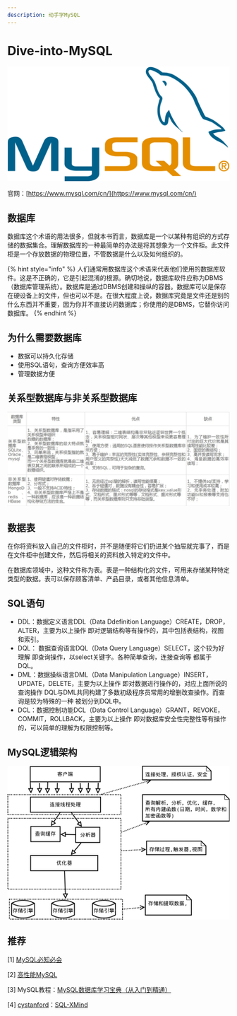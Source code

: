 ```yaml
---
description: 动手学MySQL
---
```


# Dive-into-MySQL

![](.gitbook/assets/image%20%28135%29.png)

官网：[https://www.mysql.com/cn/](https://www.mysql.com/cn/)

## 数据库

数据库这个术语的用法很多，但就本书而言，数据库是一个以某种有组织的方式存储的数据集合。理解数据库的一种最简单的办法是将其想象为一个文件柜。此文件柜是一个存放数据的物理位置，不管数据是什么以及如何组织的。

{% hint style="info" %}
人们通常用数据库这个术语来代表他们使用的数据库软件。这是不正确的，它是引起混淆的根源。确切地说，数据库软件应称为DBMS（数据库管理系统）。数据库是通过DBMS创建和操纵的容器。数据库可以是保存在硬设备上的文件，但也可以不是。在很大程度上说，数据库究竟是文件还是别的什么东西并不重要，因为你并不直接访问数据库；你使用的是DBMS，它替你访问数据库。
{% endhint %}

## 为什么需要数据库

* 数据可以持久化存储
* 使用SQL语句，查询方便效率高
* 管理数据方便

## 关系型数据库与非关系型数据库

![](.gitbook/assets/image%20%28140%29.png)

## 数据表

在你将资料放入自己的文件柜时，并不是随便将它们扔进某个抽屉就完事了，而是在文件柜中创建文件，然后将相关的资料放入特定的文件中。

在数据库领域中，这种文件称为表。表是一种结构化的文件，可用来存储某种特定类型的数据。表可以保存顾客清单、产品目录，或者其他信息清单。

## SQL语句

* DDL：数据定义语言DDL（Data Ddefinition Language）CREATE，DROP，ALTER，主要为以上操作 即对逻辑结构等有操作的，其中包括表结构，视图和索引。
* DQL： 数据查询语言DQL（Data Query Language）SELECT，这个较为好理解 即查询操作，以select关键字。各种简单查询，连接查询等 都属于DQL。
* DML：数据操纵语言DML（Data Manipulation Language）INSERT，UPDATE，DELETE，主要为以上操作 即对数据进行操作的，对应上面所说的查询操作 DQL与DML共同构建了多数初级程序员常用的增删改查操作。而查询是较为特殊的一种 被划分到DQL中。
* DCL：数据控制功能DCL（Data Control Language）GRANT，REVOKE，COMMIT，ROLLBACK，主要为以上操作 即对数据库安全性完整性等有操作的，可以简单的理解为权限控制等。

## MySQL逻辑架构

![](.gitbook/assets/image%20%28134%29.png)

## 推荐

\[1\] [MySQL必知必会](https://book.douban.com/subject/3354490/)

\[2\] [高性能MySQL](https://book.douban.com/subject/23008813/)

\[3\] MySQL教程：[MySQL数据库学习宝典（从入门到精通）](http://c.biancheng.net/mysql/)

\[4\] [cystanford](https://github.com/cystanford)：[SQL-XMind](https://github.com/cystanford/SQL-XMind)


